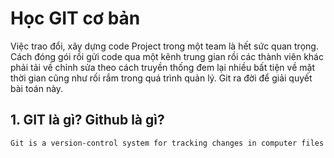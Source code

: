 # Học GIT cơ bản

Việc trao đổi, xây dựng code Project trong một team là hết sức quan trọng. Cách đóng gói rồi gửi code qua một kênh trung gian rồi các thành viên khác phải tải về chỉnh sửa theo cách truyền thống đem lại nhiều bất tiện về mặt thời gian cũng như rối rắm trong quá trình quản lý. Git ra đời để giải quyết bài toán này.

## 1. GIT là gì? Github là gì?
```sh
Git is a version-control system for tracking changes in computer files and coordinating work on those files among multiple people. It is primarily used for source-code management in software development, but it can be used to keep track of changes in any set of files.[Wikipedia](https://en.wikipedia.org/wiki/Git)
                                                      
```
